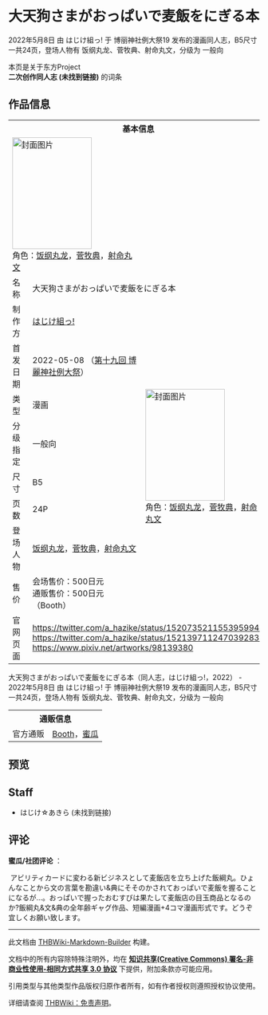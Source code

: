 # 大天狗さまがおっぱいで麦飯をにぎる本

<!-- source html: G:\repos\THBWiki-Markdown-Builder\THBWikiMarkdown\Temp\main\2\22\ns0%3A%E5%A4%A7%E5%A4%A9%E7%8B%97%E3%81%95%E3%81%BE%E3%81%8C%E3%81%8A%E3%81%A3%E3%81%B1%E3%81%84%E3%81%A7%E9%BA%A6%E9%A3%AF%E3%82%92%E3%81%AB%E3%81%8E%E3%82%8B%E6%9C%AC.html -->

2022年5月8日 由 はじけ組っ! 于 博丽神社例大祭19 发布的漫画同人志，B5尺寸一共24页，登场人物有 饭纲丸龙、菅牧典、射命丸文，分级为 一般向

本页是关于东方Project  
 **二次创作同人志 (未找到链接)** 的词条
## 作品信息

<table><tbody><tr><th colspan="3">基本信息</th></tr><tr><td class="cover-artwork-mobile" colspan="2"><a href="./文件-大天狗さまがおっぱいで麦飯をにぎる本封面.jpg.md" class="image" title="封面图片"><img alt="封面图片" src="https://upload.thwiki.cc/thumb/f/f3/%E5%A4%A7%E5%A4%A9%E7%8B%97%E3%81%95%E3%81%BE%E3%81%8C%E3%81%8A%E3%81%A3%E3%81%B1%E3%81%84%E3%81%A7%E9%BA%A6%E9%A3%AF%E3%82%92%E3%81%AB%E3%81%8E%E3%82%8B%E6%9C%AC%E5%B0%81%E9%9D%A2.jpg/159px-%E5%A4%A7%E5%A4%A9%E7%8B%97%E3%81%95%E3%81%BE%E3%81%8C%E3%81%8A%E3%81%A3%E3%81%B1%E3%81%84%E3%81%A7%E9%BA%A6%E9%A3%AF%E3%82%92%E3%81%AB%E3%81%8E%E3%82%8B%E6%9C%AC%E5%B0%81%E9%9D%A2.jpg" decoding="async" loading="lazy" width="159" height="224" srcset="https://upload.thwiki.cc/thumb/f/f3/%E5%A4%A7%E5%A4%A9%E7%8B%97%E3%81%95%E3%81%BE%E3%81%8C%E3%81%8A%E3%81%A3%E3%81%B1%E3%81%84%E3%81%A7%E9%BA%A6%E9%A3%AF%E3%82%92%E3%81%AB%E3%81%8E%E3%82%8B%E6%9C%AC%E5%B0%81%E9%9D%A2.jpg/239px-%E5%A4%A7%E5%A4%A9%E7%8B%97%E3%81%95%E3%81%BE%E3%81%8C%E3%81%8A%E3%81%A3%E3%81%B1%E3%81%84%E3%81%A7%E9%BA%A6%E9%A3%AF%E3%82%92%E3%81%AB%E3%81%8E%E3%82%8B%E6%9C%AC%E5%B0%81%E9%9D%A2.jpg 1.5x, https://upload.thwiki.cc/thumb/f/f3/%E5%A4%A7%E5%A4%A9%E7%8B%97%E3%81%95%E3%81%BE%E3%81%8C%E3%81%8A%E3%81%A3%E3%81%B1%E3%81%84%E3%81%A7%E9%BA%A6%E9%A3%AF%E3%82%92%E3%81%AB%E3%81%8E%E3%82%8B%E6%9C%AC%E5%B0%81%E9%9D%A2.jpg/318px-%E5%A4%A7%E5%A4%A9%E7%8B%97%E3%81%95%E3%81%BE%E3%81%8C%E3%81%8A%E3%81%A3%E3%81%B1%E3%81%84%E3%81%A7%E9%BA%A6%E9%A3%AF%E3%82%92%E3%81%AB%E3%81%8E%E3%82%8B%E6%9C%AC%E5%B0%81%E9%9D%A2.jpg 2x" data-file-width="866" data-file-height="1218"></a><div class="cover-char">角色：<a href="./饭纲丸龙.md" title="饭纲丸龙">饭纲丸龙</a>，<a href="./菅牧典.md" title="菅牧典">菅牧典</a>，<a href="./射命丸文.md" title="射命丸文">射命丸文</a></div></td>
</tr><tr><td class="label">名称</td><td colspan="2"> 大天狗さまがおっぱいで麦飯をにぎる本 </td></tr><tr><td class="label">制作方</td><td><a href="./はじけ組っ!.md" title="はじけ組っ!">はじけ組っ!</a></td><td class="cover-artwork" rowspan="8" style="min-width:224px;"><a href="./文件-大天狗さまがおっぱいで麦飯をにぎる本封面.jpg.md" class="image" title="封面图片"><img alt="封面图片" src="https://upload.thwiki.cc/thumb/f/f3/%E5%A4%A7%E5%A4%A9%E7%8B%97%E3%81%95%E3%81%BE%E3%81%8C%E3%81%8A%E3%81%A3%E3%81%B1%E3%81%84%E3%81%A7%E9%BA%A6%E9%A3%AF%E3%82%92%E3%81%AB%E3%81%8E%E3%82%8B%E6%9C%AC%E5%B0%81%E9%9D%A2.jpg/159px-%E5%A4%A7%E5%A4%A9%E7%8B%97%E3%81%95%E3%81%BE%E3%81%8C%E3%81%8A%E3%81%A3%E3%81%B1%E3%81%84%E3%81%A7%E9%BA%A6%E9%A3%AF%E3%82%92%E3%81%AB%E3%81%8E%E3%82%8B%E6%9C%AC%E5%B0%81%E9%9D%A2.jpg" decoding="async" loading="lazy" width="159" height="224" srcset="https://upload.thwiki.cc/thumb/f/f3/%E5%A4%A7%E5%A4%A9%E7%8B%97%E3%81%95%E3%81%BE%E3%81%8C%E3%81%8A%E3%81%A3%E3%81%B1%E3%81%84%E3%81%A7%E9%BA%A6%E9%A3%AF%E3%82%92%E3%81%AB%E3%81%8E%E3%82%8B%E6%9C%AC%E5%B0%81%E9%9D%A2.jpg/239px-%E5%A4%A7%E5%A4%A9%E7%8B%97%E3%81%95%E3%81%BE%E3%81%8C%E3%81%8A%E3%81%A3%E3%81%B1%E3%81%84%E3%81%A7%E9%BA%A6%E9%A3%AF%E3%82%92%E3%81%AB%E3%81%8E%E3%82%8B%E6%9C%AC%E5%B0%81%E9%9D%A2.jpg 1.5x, https://upload.thwiki.cc/thumb/f/f3/%E5%A4%A7%E5%A4%A9%E7%8B%97%E3%81%95%E3%81%BE%E3%81%8C%E3%81%8A%E3%81%A3%E3%81%B1%E3%81%84%E3%81%A7%E9%BA%A6%E9%A3%AF%E3%82%92%E3%81%AB%E3%81%8E%E3%82%8B%E6%9C%AC%E5%B0%81%E9%9D%A2.jpg/318px-%E5%A4%A7%E5%A4%A9%E7%8B%97%E3%81%95%E3%81%BE%E3%81%8C%E3%81%8A%E3%81%A3%E3%81%B1%E3%81%84%E3%81%A7%E9%BA%A6%E9%A3%AF%E3%82%92%E3%81%AB%E3%81%8E%E3%82%8B%E6%9C%AC%E5%B0%81%E9%9D%A2.jpg 2x" data-file-width="866" data-file-height="1218"></a><div class="cover-char">角色：<a href="./饭纲丸龙.md" title="饭纲丸龙">饭纲丸龙</a>，<a href="./菅牧典.md" title="菅牧典">菅牧典</a>，<a href="./射命丸文.md" title="射命丸文">射命丸文</a></div></td>
</tr><tr><td class="label">首发日期</td><td>2022-05-08&#160;（<a href="/展会作品列表?e=%E5%8D%9A%E4%B8%BD%E7%A5%9E%E7%A4%BE%E4%BE%8B%E5%A4%A7%E7%A5%AD%2319">第十九回 博麗神社例大祭</a>）</td></tr><tr><td class="label">类型</td><td>漫画</td></tr><tr><td class="label">分级指定</td><td>一般向</td></tr><tr><td class="label">尺寸</td><td>B5</td></tr><tr><td class="label">页数</td><td>24P</td></tr><tr><td class="label">登场人物</td><td><a href="./饭纲丸龙.md" title="饭纲丸龙">饭纲丸龙</a>，<a href="./菅牧典.md" title="菅牧典">菅牧典</a>，<a href="./射命丸文.md" title="射命丸文">射命丸文</a></td></tr><tr><td class="label">售价</td><td>会场售价：500日元<br>通贩售价：500日元（Booth）</td></tr>
<tr><td class="label">官网页面</td><td colspan="2"><a rel="nofollow" class="external free" href="https://twitter.com/a_hazike/status/1520735211553959942">https://twitter.com/a_hazike/status/1520735211553959942</a><br><a rel="nofollow" class="external free" href="https://twitter.com/a_hazike/status/1521397112470392832">https://twitter.com/a_hazike/status/1521397112470392832</a><br><a rel="nofollow" class="external free" href="https://www.pixiv.net/artworks/98139380">https://www.pixiv.net/artworks/98139380</a></td></tr></tbody></table>

大天狗さまがおっぱいで麦飯をにぎる本（同人志，はじけ組っ!，2022） - 2022年5月8日 由 はじけ組っ! 于 博丽神社例大祭19 发布的漫画同人志，B5尺寸一共24页，登场人物有 饭纲丸龙、菅牧典、射命丸文，分级为 一般向

<table><tbody><tr><th colspan="3">通贩信息</th></tr><tr><td class="label">官方通贩</td><td colspan="2"><a rel="nofollow" class="external text" href="https://hazikegumi.booth.pm/items/3924262">Booth</a>，<a rel="nofollow" class="external text" href="https://www.melonbooks.co.jp/detail/detail.php?product_id=1465253">蜜瓜</a></td></tr></tbody></table>


## 预览
## Staff
- はじけ☆あきら (未找到链接)

## 评论

  
 **蜜瓜/社团评论** ：  

&#160;アビリティカードに変わる新ビジネスとして麦飯店を立ち上げた飯綱丸。ひょんなことから文の言葉を勘違い&amp;典にそそのかされておっぱいで麦飯を握ることになるが…。おっぱいで握ったおむすびは果たして麦飯店の目玉商品となるのか?飯綱丸&amp;文&amp;典の全年齢ギャグ作品、短編漫画+4コマ漫画形式です。どうぞ宜しくお願い致します。
  


  
  

  





---

此文档由 [THBWiki-Markdown-Builder](https://github.com/Delsin-Yu/THBWiki-Markdown-Builder) 构建。

文档中的所有内容除特殊注明外，均在 [**知识共享(Creative Commons) 署名-非商业性使用-相同方式共享 3.0 协议**](https://creativecommons.org/licenses/by-sa/3.0/deed.zh-hans) 下提供，附加条款亦可能应用。

引用类型与其他类型作品版权归原作者所有，如有作者授权则遵照授权协议使用。

详细请查阅 [THBWiki：免责声明](https://thbwiki.cc/THBWiki:%E5%85%8D%E8%B4%A3%E5%A3%B0%E6%98%8E)。

